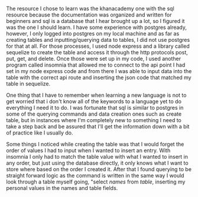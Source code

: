 The resource I chose to learn was the khanacademy one with the sql resource because the documentation was organized and written for beginners and sql is a database that I hear brought up a lot, so I figured it was the one I should learn. I have some experience with postgres already, however, I only logged into postgres on my local machine and as far as creating tables and inputting/querying data to tables, I did not use postgres for that at all. For those processes, I used node express and a library called sequelize to create the table and access it through the http protocols post, put, get, and delete. Once those were set up in my code, I used another program called insomnia that allowed me to connect to the api point I had set in my node express code and from there I was able to input data into the table with the correct api route and inserting the json code that matched my table in sequelize.

One thing that I have to remember when learning a new language is not to get worried that i don't know all of the keywords to a language yet to do everything I need it to do. I was fortunate that sql is similar to postgres in some of the querying commands and data creation ones such as create table, but in instances where I'm completely new to something I need to take a step back and be assured that I'll get the information down with a bit of practice like I usually do.

Some things I noticed while creating the table was that I would forget the order of values I had to input when I wanted to insert an entry. With insomnia I only had to match the table value with what I wanted to insert in any order, but just using the database directly, it only knows what I want to store where based on the order I created it. After that I found querying to be straight forward logic as the command is written in the same way I would look through a table myself going, "select *names* from *table*, inserting my personal values in the names and table fields.